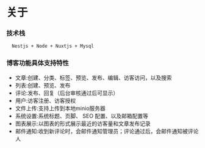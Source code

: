 # 关于

### 技术栈

```bash
  Nestjs + Node + Nuxtjs + Mysql
```

### 博客功能具体支持特性

* 文章:创建、分类、标签、预览、发布、编辑、访客访问，以及搜索
* 列表:创建、预览、发布
* 评论:发布、回复（后台审核通过后可显示）
* 用户:访客注册、访客授权
* 文件上传:支持上传到本地minio服务器
* 系统设置:系统标题、页脚、 SEO 配置、以及邮箱配置等
* 图表展示:以图表的形式展示最近的访客量和文章发布记录
* 邮件通知:收到新评论时，会邮件通知管理员；评论通过后，会邮件通知被评论人

<!-- ### Boycot@小站
<div style="display:flex;">

  [![logo](images/logo.png)](https://www.boycot.top/)
  [![logo](images/music.png)](https://music.boycot.top/)
  [![logo](images/os.jpg)](https://os.boycot.top/)
  [![logo](images/swagger_logo.jpg)](https://api.boycot.top/)
  [![logo](images/yapi_logo.png)](https://api-docs.boycot.top/)

</div> -->